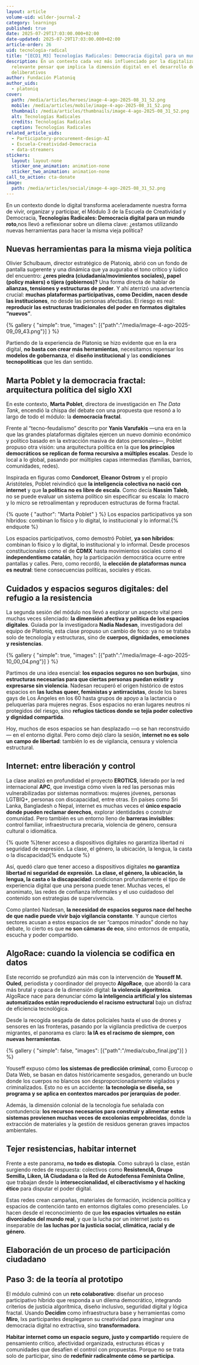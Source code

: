 ```yaml
---
layout: article
volume-uid: wilder-journal-2
category: learnings
published: true
date: 2025-07-29T17:03:00.000+02:00
date-updated: 2025-07-29T17:03:00.000+02:00
article-order: 26
uid: tecnologia-radical
title: "[ECD1_M3] Tecnologías Radicales: Democracia digital para un mundo roto"
description: En un contexto cada vez más influenciado por la digitalización, es
  relevante pensar que implica la dimensión digital en el desarrollo de procesos
  deliberativos
author: Fundación Platoniq
author_uids:
  - platoniq
cover:
  path: /media/articles/heroes/image-4-ago-2025-08_31_52.png
  mobile: /media/articles/mobile/image-4-ago-2025-08_31_52.png
  thumbnail: /media/articles/thumbnails/image-4-ago-2025-08_31_52.png
  alt: Tecnologías Radicales
  credits: Tecnologías Radicales
  caption: Tecnologías Radicales
related_article_uids:
  - Participatory-procurement-design-AI
  - Escuela-Creatividad-Democracia
  - data-streamers
stickers:
  layout: layout-none
  sticker_one_animation: animation-none
  sticker_two_animation: animation-none
call_to_action: cta-donate
image:
  path: /media/articles/social/image-4-ago-2025-08_31_52.png
---
```

En un contexto donde lo digital transforma aceleradamente nuestra forma de vivir, organizar y participar, el Módulo 3 de la Escuela de Creatividad y Democracia, **Tecnologías Radicales: Democracia digital para un mundo roto**,nos llevó a reflexionar sobre un dilema clave: ¿estamos utilizando nuevas herramientas para hacer la misma vieja política?

## **Nuevas herramientas para la misma vieja política**

Olivier Schulbaum, director estratégico de Platoniq, abrió con un fondo de pantalla sugerente y una dinámica que ya auguraba el tono crítico y lúdico del encuentro: **¿eres piedra (ciudadanía/movimientos sociales), papel (policy makers) o tijera (gobiernos)?** Una forma directa de hablar de **alianzas, tensiones y estructuras de poder**. Y ahí aterrizó una advertencia crucial: **muchas plataformas participativas, como Decidim, nacen desde las instituciones**, no desde las personas afectadas. El riesgo es real: **reproducir las estructuras tradicionales del poder en formatos digitales “nuevos”**.

{% gallery { "simple": true, "images": [{"path":"/media/image-4-ago-2025-09_09_43.png"}] } %}

Partiendo de la experiencia de Platoniq se hizo evidente que en la era digital, **no basta con crear más herramientas**, necesitamos repensar los **modelos de gobernanza**, el **diseño institucional** y las **condiciones tecnopolíticas** que les dan sentido.

## **Marta Poblet y la democracia fractal: arquitectura política del siglo XXI**

En este contexto, **Marta Poblet**, directora de investigación en *The Data Tank*, encendió la chispa del debate con una propuesta que resonó a lo largo de todo el módulo: la **democracia fractal**.

Frente al “tecno-feudalismo” descrito por **Yanis Varufakis** —una era en la que las grandes plataformas digitales ejercen un nuevo dominio económico y político basado en la extracción masiva de datos personales—, Poblet propuso otra visión: una arquitectura política en la que **los principios democráticos se replican de forma recursiva a múltiples escalas**. Desde lo local a lo global, pasando por múltiples capas intermedias (familias, barrios, comunidades, redes).

Inspirada en figuras como **Condorcet**, **Eleanor Ostrom** y el propio Aristóteles, Poblet reivindicó que **la inteligencia colectiva no nació con internet** y que **la política no es libre de escala**. Como decía **Nassim Taleb**, no se puede evaluar un sistema político sin especificar su escala: lo macro y lo micro se retroalimentan y reproducen estructuras de forma fractal.

{% quote { "author": "Marta Poblet" } %} Los espacios participativos ya son híbridos: combinan lo físico y lo digital, lo institucional y lo informal.{% endquote %}

Los espacios participativos, como demostró Poblet, **ya son híbridos**: combinan lo físico y lo digital, lo institucional y lo informal. Desde procesos constitucionales como el de **CDMX** hasta movimientos sociales como el **independentismo catalán**, hoy la participación democrática ocurre entre pantallas y calles. Pero, como recordó, la **elección de plataformas nunca es neutral**: tiene consecuencias políticas, sociales y éticas.

## **Cuidados y espacios seguros digitales: del refugio a la resistencia**

La segunda sesión del módulo nos llevó a explorar un aspecto vital pero muchas veces silenciado: **la dimensión afectiva y política de los espacios digitales**. Guiada por la investigadora **Nadia Nadesan**, investigadora del equipo de Platoniq, esta clase propuso un cambio de foco: ya no se trataba solo de tecnología y estructuras, sino de **cuerpos, dignidades, emociones y resistencias**.

{% gallery { "simple": true, "images": [{"path":"/media/image-4-ago-2025-10_00_04.png"}] } %}

Partimos de una idea esencial: **los espacios seguros no son burbujas**, sino **estructuras necesarias para que ciertas personas puedan existir y expresarse sin violencia**. Nadesan recuperó el origen histórico de estos espacios en **las luchas queer, feministas y antirracistas**, desde los bares gays de Los Ángeles en los 60 hasta grupos de apoyo a la lactancia o peluquerías para mujeres negras. Esos espacios no eran lugares neutros ni protegidos del riesgo, sino **refugios tácticos donde se tejía poder colectivo y dignidad compartida**.

Hoy, muchos de esos espacios se han desplazado —o se han reconstruido— en el entorno digital. Pero como dejó claro la sesión, **internet no es solo un campo de libertad**: también lo es de vigilancia, censura y violencia estructural.

## **Internet: entre liberación y control**

La clase analizó en profundidad el proyecto **EROTICS**, liderado por la red internacional **APC**, que investiga cómo viven la red las personas más vulnerabilizadas por sistemas normativos: mujeres jóvenes, personas LGTBIQ+, personas con discapacidad, entre otras. En países como Sri Lanka, Bangladesh o Nepal, internet es muchas veces el **único espacio donde pueden reclamar derechos**, explorar identidades o construir comunidad. Pero también es un entorno lleno de **barreras invisibles**: control familiar, infraestructura precaria, violencia de género, censura cultural o idiomática.

{% quote %}tener acceso a dispositivos digitales no garantiza libertad ni seguridad de expresión. La clase, el género, la ubicación, la lengua, la casta o la discapacidad{% endquote %}

Así, quedó claro que tener acceso a dispositivos digitales **no garantiza libertad ni seguridad de expresión**. **La clase, el género, la ubicación, la lengua, la casta o la discapacidad** condicionan profundamente el tipo de experiencia digital que una persona puede tener. Muchas veces, el anonimato, las redes de confianza informales y el uso cuidadoso del contenido son estrategias de supervivencia.

Como planteó Nadesan, **la necesidad de espacios seguros nace del hecho de que nadie puede vivir bajo vigilancia constante**. Y aunque ciertos sectores acusan a estos espacios de ser “campos minados” donde no hay debate, lo cierto es que **no son cámaras de eco**, sino entornos de empatía, escucha y poder compartido.

## **AlgoRace: cuando la violencia se codifica en datos**

Este recorrido se profundizó aún más con la intervención de **Youseff M. Ouled**, periodista y coordinador del proyecto **AlgoRace**, que abordó la cara más brutal y opaca de la dimensión digital: **la violencia algorítmica**. AlgoRace nace para denunciar cómo **la inteligencia artificial y los sistemas automatizados están reproduciendo el racismo estructural** bajo un disfraz de eficiencia tecnológica.

Desde la recogida sesgada de datos policiales hasta el uso de drones y sensores en las fronteras, pasando por la vigilancia predictiva de cuerpos migrantes, el panorama es claro: **la IA es el racismo de siempre, con nuevas herramientas**.

{% gallery { "simple": false, "images": [{"path":"/media/cubo_final.jpg"}] } %}

Youseff expuso cómo **los sistemas de predicción criminal**, como Eurocop o Data Web, se basan en datos históricamente sesgados, generando un bucle donde los cuerpos no blancos son desproporcionadamente vigilados y criminalizados. Esto no es un accidente: **la tecnología se diseña, se programa y se aplica en contextos marcados por jerarquías de poder**.

Además, la dimensión colonial de la tecnología fue señalada con contundencia: **los recursos necesarios para construir y alimentar estos sistemas provienen muchas veces de excolonias empobrecidas**, donde la extracción de materiales y la gestión de residuos generan graves impactos ambientales.

## **Tejer resistencias, habitar internet**

Frente a este panorama, **no todo es distopía**. Como subrayó la clase, están surgiendo redes de respuesta: colectivos como **ResistencIA, Grupo Semilla, Liken, IA Ciudadana o la Red de Autodefensa Feminista Online**, que trabajan desde la **interseccionalidad, el ciberactivismo y el hacking ético** para disputar el poder digital.

Estas redes crean campañas, materiales de formación, incidencia política y espacios de contención tanto en entornos digitales como presenciales. Lo hacen desde el reconocimiento de que **los espacios virtuales no están divorciados del mundo real**, y que la lucha por un internet justo es inseparable de **las luchas por la justicia social, climática, racial y de género**.

## **Elaboración de un proceso de participación ciudadano**

## **Paso 3: de la teoría al prototipo**

El módulo culminó con un **reto colaborativo**: diseñar un proceso participativo híbrido que responda a un dilema democrático, integrando criterios de justicia algorítmica, diseño inclusivo, seguridad digital y lógica fractal. Usando **Decidim** como infraestructura base y herramientas como **Miro**, lxs participantes desplegaron su creatividad para imaginar una democracia digital no extractiva, sino **transformadora**.

**Habitar internet como un espacio seguro, justo y compartido** requiere de pensamiento crítico, afectividad organizada, estructuras éticas y comunidades que desafíen el control con propuestas. Porque no se trata solo de participar, sino de **redefinir radicalmente cómo se participa**.
